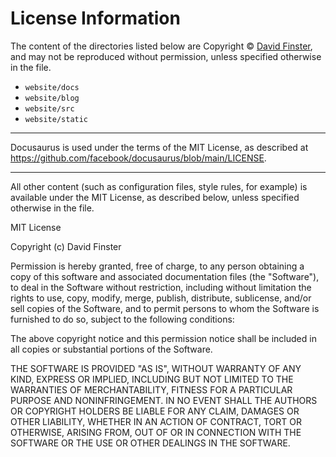 # License Information

The content of the directories listed below are Copyright © [David Finster](mailto:david@fortc.com), and may not be reproduced without permission, unless specified otherwise in the file.

- `website/docs`
- `website/blog`
- `website/src`
- `website/static`

---

Docusaurus is used under the terms of the MIT License, as described at
<https://github.com/facebook/docusaurus/blob/main/LICENSE>.

---

All other content (such as configuration files, style rules, for example) is available under the MIT License, as described below, unless specified otherwise in the file.

MIT License

Copyright (c) David Finster

Permission is hereby granted, free of charge, to any person obtaining a copy
of this software and associated documentation files (the "Software"), to deal
in the Software without restriction, including without limitation the rights
to use, copy, modify, merge, publish, distribute, sublicense, and/or sell
copies of the Software, and to permit persons to whom the Software is
furnished to do so, subject to the following conditions:

The above copyright notice and this permission notice shall be included in all
copies or substantial portions of the Software.

THE SOFTWARE IS PROVIDED "AS IS", WITHOUT WARRANTY OF ANY KIND, EXPRESS OR
IMPLIED, INCLUDING BUT NOT LIMITED TO THE WARRANTIES OF MERCHANTABILITY,
FITNESS FOR A PARTICULAR PURPOSE AND NONINFRINGEMENT. IN NO EVENT SHALL THE
AUTHORS OR COPYRIGHT HOLDERS BE LIABLE FOR ANY CLAIM, DAMAGES OR OTHER
LIABILITY, WHETHER IN AN ACTION OF CONTRACT, TORT OR OTHERWISE, ARISING FROM,
OUT OF OR IN CONNECTION WITH THE SOFTWARE OR THE USE OR OTHER DEALINGS IN THE
SOFTWARE.

